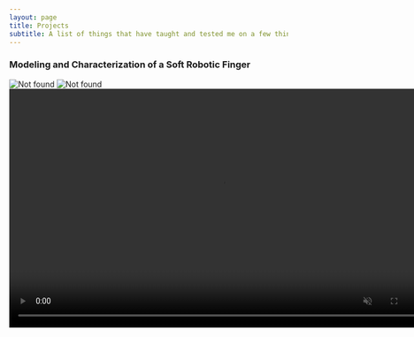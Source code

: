 ```yaml
---
layout: page
title: Projects
subtitle: A list of things that have taught and tested me on a few things
---
```


### Modeling and Characterization of a Soft Robotic Finger

<div class="text-center">
	<img src="{{ 'assets/img/RRR_model.JPG' | relative_url }}" alt="Not found" />
	<img src="{{ 'assets/img/RRR_totalfinger.JPG' | relative_url }}" alt="Not found" />
</div>

<video width="768" height="432" autoplay muted>
  <source src="{{ 'assets/img/extension_onlyT3_Trim.mp4' | relative_url }}" alt="Not found" type="video/mp4">
Your browser does not support the video tag.
</video>
